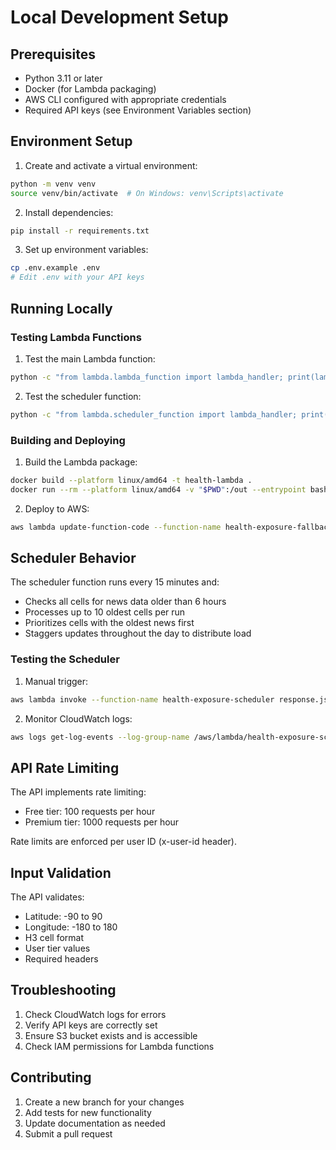 # Local Development Setup

## Prerequisites
- Python 3.11 or later
- Docker (for Lambda packaging)
- AWS CLI configured with appropriate credentials
- Required API keys (see Environment Variables section)

## Environment Setup

1. Create and activate a virtual environment:
```bash
python -m venv venv
source venv/bin/activate  # On Windows: venv\Scripts\activate
```

2. Install dependencies:
```bash
pip install -r requirements.txt
```

3. Set up environment variables:
```bash
cp .env.example .env
# Edit .env with your API keys
```

## Running Locally

### Testing Lambda Functions

1. Test the main Lambda function:
```bash
python -c "from lambda.lambda_function import lambda_handler; print(lambda_handler({'queryStringParameters': {'lat': 60.17, 'lon': 24.93}}, None))"
```

2. Test the scheduler function:
```bash
python -c "from lambda.scheduler_function import lambda_handler; print(lambda_handler({}, None))"
```

### Building and Deploying

1. Build the Lambda package:
```bash
docker build --platform linux/amd64 -t health-lambda .
docker run --rm --platform linux/amd64 -v "$PWD":/out --entrypoint bash health-lambda -c "cd /var/task && zip -r /out/lambda_deploy.zip ."
```

2. Deploy to AWS:
```bash
aws lambda update-function-code --function-name health-exposure-fallback --zip-file fileb://lambda_deploy.zip
```

## Scheduler Behavior

The scheduler function runs every 15 minutes and:
- Checks all cells for news data older than 6 hours
- Processes up to 10 oldest cells per run
- Prioritizes cells with the oldest news first
- Staggers updates throughout the day to distribute load

### Testing the Scheduler

1. Manual trigger:
```bash
aws lambda invoke --function-name health-exposure-scheduler response.json
```

2. Monitor CloudWatch logs:
```bash
aws logs get-log-events --log-group-name /aws/lambda/health-exposure-scheduler --log-stream-name $(aws logs describe-log-streams --log-group-name /aws/lambda/health-exposure-scheduler --order-by LastEventTime --descending --limit 1 --query 'logStreams[0].logStreamName' --output text)
```

## API Rate Limiting

The API implements rate limiting:
- Free tier: 100 requests per hour
- Premium tier: 1000 requests per hour

Rate limits are enforced per user ID (x-user-id header).

## Input Validation

The API validates:
- Latitude: -90 to 90
- Longitude: -180 to 180
- H3 cell format
- User tier values
- Required headers

## Troubleshooting

1. Check CloudWatch logs for errors
2. Verify API keys are correctly set
3. Ensure S3 bucket exists and is accessible
4. Check IAM permissions for Lambda functions

## Contributing

1. Create a new branch for your changes
2. Add tests for new functionality
3. Update documentation as needed
4. Submit a pull request 